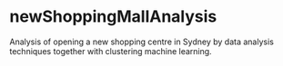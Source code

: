 # newShoppingMallAnalysis
Analysis of opening a new shopping centre in Sydney by data analysis techniques together with clustering machine learning. 
